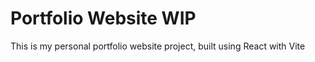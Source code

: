 # Portfolio Website WIP

This is my personal portfolio website project, built using React with Vite

